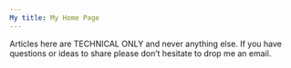 ```yaml
---
My title: My Home Page
---
```


Articles here are TECHNICAL ONLY and never anything else.
If you have questions or ideas to share please don’t hesitate to drop me an email.
